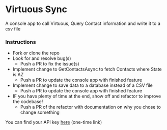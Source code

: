 # Virtuous Sync
A console app to call Virtuous, Query Contact information and write it to a csv file

### Instructions
- Fork or clone the repo
- Look for and resolve bug(s)
  - Push a PR to fix the issue(s)
- Implement change to GetContactsAsync to fetch Contacts where State is AZ
  - Push a PR to update the console app with finished feature
- Implement change to save data to a database instead of a CSV file
  - Push a PR to update the console app with finished feature
- IF you have plenty of time at the end, show off and refactor to improve the codebase!
  - Push a PR of the refactor with documentation on why you chose to change something

You can find your API key [here](https://keepersecurity.com/vault/share/#u6nFXeNhSjoKZ2hC7VualWD26CwC_mHny3tNZaZ2MoM) (one-time link)
